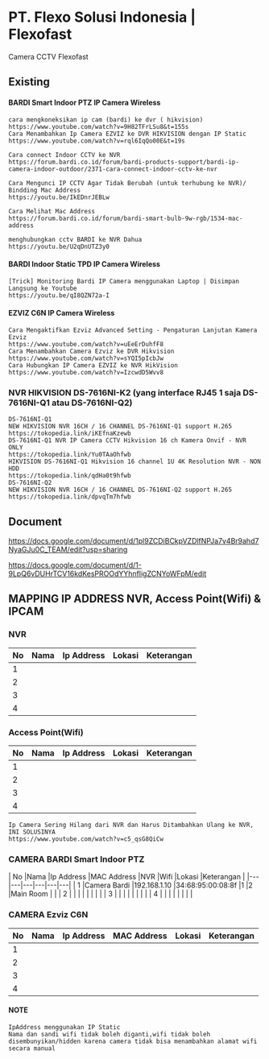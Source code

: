 # PT. Flexo Solusi Indonesia | Flexofast
Camera CCTV Flexofast

## Existing 

#### BARDI Smart Indoor PTZ IP Camera Wireless
    cara mengkoneksikan ip cam (bardi) ke dvr ( hikvision)
    https://www.youtube.com/watch?v=9H82TFrLSu8&t=155s
    Cara Menambahkan Ip Camera EZVIZ ke DVR HIKVISION dengan IP Static
    https://www.youtube.com/watch?v=rql6IqQo00E&t=19s
    
    Cara connect Indoor CCTV ke NVR
    https://forum.bardi.co.id/forum/bardi-products-support/bardi-ip-camera-indoor-outdoor/2371-cara-connect-indoor-cctv-ke-nvr
    
    Cara Mengunci IP CCTV Agar Tidak Berubah (untuk terhubung ke NVR)/ Bindding Mac Address
    https://youtu.be/IkEDnrJEBLw
    
    Cara Melihat Mac Address
    https://forum.bardi.co.id/forum/bardi-smart-bulb-9w-rgb/1534-mac-address
    
    menghubungkan cctv BARDI ke NVR Dahua
    https://youtu.be/U2qDnUTZ3y0
    
#### BARDI Indoor Static TPD IP Camera Wireless
    [Trick] Monitoring Bardi IP Camera menggunakan Laptop | Disimpan Langsung ke Youtube
    https://youtu.be/qI8QZN72a-I
    

#### EZVIZ C6N IP Camera Wireless
    Cara Mengaktifkan Ezviz Advanced Setting - Pengaturan Lanjutan Kamera Ezviz
    https://www.youtube.com/watch?v=uEeErDuhfF8
    Cara Menambahkan Camera Ezviz ke DVR Hikvision
    https://www.youtube.com/watch?v=sYQI5pIcbJw
    Cara Hubungkan IP Camera EZVIZ ke NVR HikVision
    https://www.youtube.com/watch?v=IzcwdD5Wvv8
### NVR HIKVISION DS-7616NI-K2 (yang interface RJ45 1 saja DS-7616NI-Q1 atau DS-7616NI-Q2)
    DS-7616NI-Q1
    NEW HIKVISION NVR 16CH / 16 CHANNEL DS-7616NI-Q1 support H.265
    https://tokopedia.link/iKEfnaKzewb
    DS-7616NI-Q1 NVR IP Camera CCTV Hikvision 16 ch Kamera Onvif - NVR ONLY
    https://tokopedia.link/Yu0TAaOhfwb
    HIKVISION DS-7616NI-Q1 Hikvision 16 channel 1U 4K Resolution NVR - NON HDD
    https://tokopedia.link/qdHa0t9hfwb
    DS-7616NI-Q2
    NEW HIKVISION NVR 16CH / 16 CHANNEL DS-7616NI-Q2 support H.265
    https://tokopedia.link/dpvqTm7hfwb

## Document

https://docs.google.com/document/d/1pl9ZCDiBCkpVZDlfNPJa7v4Br9ahd7NyaGJu0C_TEAM/edit?usp=sharing

https://docs.google.com/document/d/1-9LpQ6vDUHrTCV16kdKesPROOdYYhnfligZCNYoWFpM/edit

## MAPPING IP ADDRESS NVR, Access Point(Wifi) & IPCAM
### NVR
| No  |Nama   |Ip Address   |Lokasi   |Keterangan   |
|---|---|---|---|---|
|  1 |   |   |   |   |
|  2 |   |   |   |   |
|  3 |   |   |   |   |
|  4 |   |   |   |   |

### Access Point(Wifi)
| No  |Nama   |Ip Address   |Lokasi   |Keterangan   |
|---|---|---|---|---|
|  1 |   |   |   |   |
|  2 |   |   |   |   |
|  3 |   |   |   |   |
|  4 |   |   |   |   |



    Ip Camera Sering Hilang dari NVR dan Harus Ditambahkan Ulang ke NVR, INI SOLUSINYA
    https://www.youtube.com/watch?v=c5_qsG8QiCw
    
    
### CAMERA BARDI Smart Indoor PTZ
| No  |Nama   |Ip Address   |MAC Address   |NVR   |Wifi   |Lokasi   |Keterangan   |
|---|---|---|---|---|---|
|  1 |Camera Bardi   |192.168.1.10   |34:68:95:00:08:8f   |1   |2   |Main Room   |   |
|  2 |   |   |   |   |   |   |   |
|  3 |   |   |   |   |   |   |   |
|  4 |   |   |   |   |   |   |   |

### CAMERA Ezviz C6N
| No  |Nama   |Ip Address   |MAC Address   |Lokasi   |Keterangan   |
|---|---|---|---|---|---|
|  1 |   |   |   |   |   |
|  2 |   |   |   |   |   |
|  3 |   |   |   |   |   |
|  4 |   |   |   |   |   |

#### NOTE
    IpAddress menggunakan IP Static
    Nama dan sandi wifi tidak boleh diganti,wifi tidak boleh disembunyikan/hidden karena camera tidak bisa menambahkan alamat wifi secara manual
     
